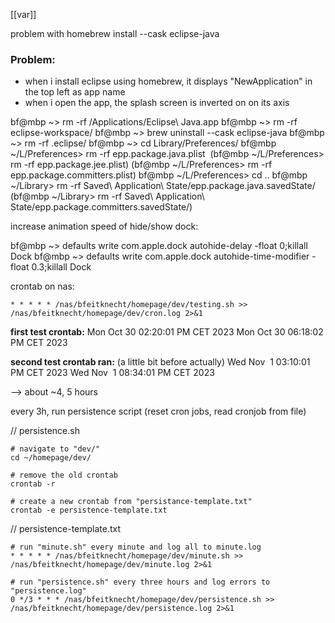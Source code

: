 

[[var]]



problem with homebrew install --cask eclipse-java
### Problem:

- when i install eclipse using homebrew, it displays "NewApplication" in the top left as app name
- when i open the app, the splash screen is inverted on on its axis




bf@mbp ~> rm -rf /Applications/Eclipse\ Java.app
bf@mbp ~> rm -rf eclipse-workspace/
bf@mbp ~> brew uninstall --cask eclipse-java
bf@mbp ~> rm -rf .eclipse/
bf@mbp ~> cd Library/Preferences/
bf@mbp ~/L/Preferences> rm -rf epp.package.java.plist 
	(bf@mbp ~/L/Preferences> rm -rf epp.package.jee.plist)
	(bf@mbp ~/L/Preferences> rm -rf epp.package.committers.plist)
bf@mbp ~/L/Preferences> cd ..
bf@mbp ~/Library> rm -rf Saved\ Application\ State/epp.package.java.savedState/
	(bf@mbp ~/Library> rm -rf Saved\ Application\ State/epp.package.committers.savedState/)







increase animation speed of hide/show dock:

bf@mbp ~> defaults write com.apple.dock autohide-delay -float 0;killall Dock
bf@mbp ~> defaults write com.apple.dock autohide-time-modifier -float 0.3;killall Dock





crontab on nas:
```
* * * * * /nas/bfeitknecht/homepage/dev/testing.sh >> /nas/bfeitknecht/homepage/dev/cron.log 2>&1
```


**first test crontab:**
	Mon Oct 30 02:20:01 PM CET 2023
	Mon Oct 30 06:18:02 PM CET 2023

**second test crontab ran:**
	(a little bit before actually)
	Wed Nov  1 03:10:01 PM CET 2023
	Wed Nov  1 08:34:01 PM CET 2023

–> about ~4, 5 hours





every 3h, run persistence script (reset cron jobs, read cronjob from file)

// persistence.sh
```
# navigate to "dev/" 
cd ~/homepage/dev/

# remove the old crontab
crontab -r

# create a new crontab from "persistance-template.txt"
crontab -e persistence-template.txt
```




// persistence-template.txt
```
# run "minute.sh" every minute and log all to minute.log
* * * * * /nas/bfeitknecht/homepage/dev/minute.sh >> /nas/bfeitknecht/homepage/dev/minute.log 2>&1

# run "persistence.sh" every three hours and log errors to "persistence.log"
0 */3 * * * /nas/bfeitknecht/homepage/dev/persistence.sh >> /nas/bfeitknecht/homepage/dev/persistence.log 2>&1
```
